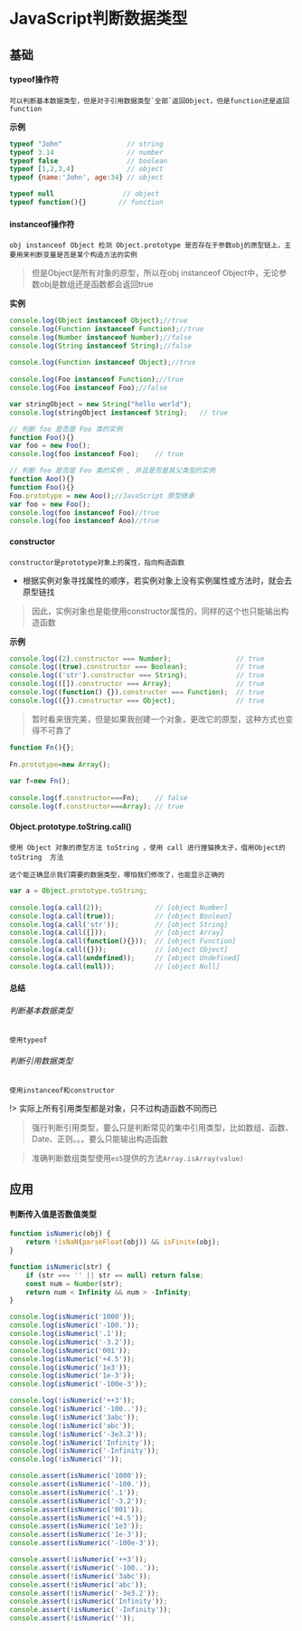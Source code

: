 # JavaScript判断数据类型

## 基础

#### typeof操作符

	可以判断基本数据类型，但是对于引用数据类型`全部`返回Object，但是function还是返回function

**示例**

```js
typeof "John"                // string 
typeof 3.14                  // number
typeof false                 // boolean
typeof [1,2,3,4]             // object
typeof {name:'John', age:34} // object

typeof null					// object
typeof function(){}		   // function
```

#### instanceof操作符

	obj instanceof Object 检测 Object.prototype 是否存在于参数obj的原型链上，主要用来判断变量是否是某个构造方法的实例

> 但是Object是所有对象的原型，所以在obj instanceof Object中，无论参数obj是数组还是函数都会返回true

**实例**

```js
console.log(Object instanceof Object);//true 
console.log(Function instanceof Function);//true 
console.log(Number instanceof Number);//false 
console.log(String instanceof String);//false 
 
console.log(Function instanceof Object);//true 
 
console.log(Foo instanceof Function);//true 
console.log(Foo instanceof Foo);//false
```

```js
var stringObject = new String("hello world"); 
console.log(stringObject instanceof String);   // true

// 判断 foo 是否是 Foo 类的实例
function Foo(){}
var foo = new Foo();
console.log(foo instanceof Foo);	// true
```

```js
// 判断 foo 是否是 Foo 类的实例 , 并且是否是其父类型的实例
function Aoo(){} 
function Foo(){} 
Foo.prototype = new Aoo();//JavaScript 原型继承
var foo = new Foo(); 
console.log(foo instanceof Foo)//true 
console.log(foo instanceof Aoo)//true
```

#### constructor

	constructor是prototype对象上的属性，指向构造函数

* 根据实例对象寻找属性的顺序，若实例对象上没有实例属性或方法时，就会去原型链找

> 因此，实例对象也是能使用constructor属性的，同样的这个也只能输出构造函数

**示例**

```js
console.log((2).constructor === Number);				// true
console.log((true).constructor === Boolean);			// true
console.log(('str').constructor === String);			// true
console.log(([]).constructor === Array);				// true
console.log((function() {}).constructor === Function);	// true
console.log(({}).constructor === Object);				// true
```

> 暂时看来很完美，但是如果我创建一个对象，更改它的原型，这种方式也变得不可靠了

```js
function Fn(){};
 
Fn.prototype=new Array();
 
var f=new Fn();
 
console.log(f.constructor===Fn);    // false
console.log(f.constructor===Array); // true 
```

#### Object.prototype.toString.call()

	使用 Object 对象的原型方法 toString ，使用 call 进行狸猫换太子，借用Object的 toString  方法

	这个能正确显示我们需要的数据类型，哪怕我们修改了，也能显示正确的

```js
var a = Object.prototype.toString;
 
console.log(a.call(2));				// [object Number]
console.log(a.call(true));			// [object Boolean]
console.log(a.call('str'));			// [object String]
console.log(a.call([]));			// [object Array]
console.log(a.call(function(){}));	// [object Function]
console.log(a.call({}));			// [object Object]
console.log(a.call(undefined));		// [object Undefined]
console.log(a.call(null));			// [object Null]
```

#### 总结

###### 判断基本数据类型

	使用typeof

###### 判断引用数据类型

	使用instanceof和constructor

!> 实际上所有引用类型都是对象，只不过构造函数不同而已
> 强行判断引用类型，要么只是判断常见的集中引用类型，比如数组、函数、Date、正则。。。要么只能输出构造函数

> 准确判断数组类型使用`es5`提供的方法`Array.isArray(value)`

## 应用

#### 判断传入值是否数值类型

``` js
function isNumeric(obj) {
	return !isNaN(parseFloat(obj)) && isFinite(obj);
}

function isNumeric(str) {
	if (str === '' || str == null) return false;
	const num = Number(str);
	return num < Infinity && num > -Infinity;
}

console.log(isNumeric('1000'));
console.log(isNumeric('-100.'));
console.log(isNumeric('.1'));
console.log(isNumeric('-3.2'));
console.log(isNumeric('001'));
console.log(isNumeric('+4.5'));
console.log(isNumeric('1e3'));
console.log(isNumeric('1e-3'));
console.log(isNumeric('-100e-3'));

console.log(!isNumeric('++3'));
console.log(!isNumeric('-100..'));
console.log(!isNumeric('3abc'));
console.log(!isNumeric('abc'));
console.log(!isNumeric('-3e3.2'));
console.log(!isNumeric('Infinity'));
console.log(!isNumeric('-Infinity'));
console.log(!isNumeric(''));

console.assert(isNumeric('1000'));
console.assert(isNumeric('-100.'));
console.assert(isNumeric('.1'));
console.assert(isNumeric('-3.2'));
console.assert(isNumeric('001'));
console.assert(isNumeric('+4.5'));
console.assert(isNumeric('1e3'));
console.assert(isNumeric('1e-3'));
console.assert(isNumeric('-100e-3'));

console.assert(!isNumeric('++3'));
console.assert(!isNumeric('-100..'));
console.assert(!isNumeric('3abc'));
console.assert(!isNumeric('abc'));
console.assert(!isNumeric('-3e3.2'));
console.assert(!isNumeric('Infinity'));
console.assert(!isNumeric('-Infinity'));
console.assert(!isNumeric(''));
```

